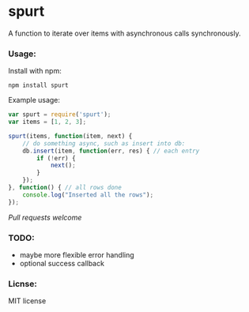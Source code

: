# spurt

A function to iterate over items with asynchronous calls synchronously.

### Usage:

Install with npm:
```
npm install spurt
```

Example usage:

```javascript
var spurt = require('spurt');
var items = [1, 2, 3];

spurt(items, function(item, next) {
    // do something async, such as insert into db:
    db.insert(item, function(err, res) { // each entry
        if (!err) {
            next();
        }
    });
}, function() { // all rows done
    console.log("Inserted all the rows");
});
```

*Pull requests welcome*

### TODO:
- maybe more flexible error handling
- optional success callback

### Licnse:
MIT license
